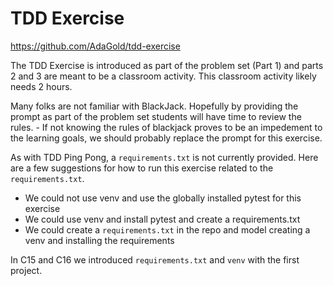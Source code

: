 # TDD Exercise

https://github.com/AdaGold/tdd-exercise

The TDD Exercise is introduced as part of the problem set (Part 1) and parts 2 and 3 are meant to be a classroom activity. This classroom activity likely needs 2 hours.

Many folks are not familiar with BlackJack. Hopefully by providing the prompt as part of the problem set students will have time to review the rules.
    - If not knowing the rules of blackjack proves to be an impedement to the learning goals, we should probably replace the prompt for this exercise.

As with TDD Ping Pong, a `requirements.txt` is not currently provided. Here are a few suggestions for how to run this exercise related to the `requirements.txt`.
- We could not use venv and use the globally installed pytest for this exercise
- We could use venv and install pytest and create a requirements.txt
- We could create a `requirements.txt` in the repo and model creating a venv and installing the requirements

In C15 and C16 we introduced `requirements.txt` and `venv` with the first project.